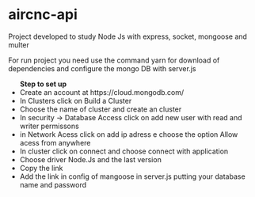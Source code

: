 # aircnc-api
Project developed to study Node Js with express, socket, mongoose and multer

For run project you need use the command yarn for download of dependencies and configure the mongo DB with server.js

<ul>
<b>Step to set up</b>
<li>Create an account at https://cloud.mongodb.com/</li>
<li>In Clusters click on Build a Cluster</li>
<li>Choose the name of cluster and create an cluster</li>
<li>In security -> Database Access click on add new user with read and writer permissons</li>
<li>in Network Acess click on add ip adress e choose the option Allow acess from anywhere</li>
<li>In cluster click on connect and choose connect with application</li>
<li>Choose driver Node.Js and the last version</li>
<li>Copy the link</li>
<li>Add the link in config of mangoose in server.js putting your database name and password</li>
</ul>
